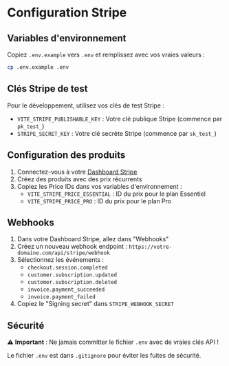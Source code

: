 # Configuration Stripe

## Variables d'environnement

Copiez `.env.example` vers `.env` et remplissez avec vos vraies valeurs :

```bash
cp .env.example .env
```

## Clés Stripe de test

Pour le développement, utilisez vos clés de test Stripe :

- `VITE_STRIPE_PUBLISHABLE_KEY` : Votre clé publique Stripe (commence par `pk_test_`)
- `STRIPE_SECRET_KEY` : Votre clé secrète Stripe (commence par `sk_test_`)

## Configuration des produits

1. Connectez-vous à votre [Dashboard Stripe](https://dashboard.stripe.com/test/products)
2. Créez des produits avec des prix récurrents
3. Copiez les Price IDs dans vos variables d'environnement :
   - `VITE_STRIPE_PRICE_ESSENTIAL` : ID du prix pour le plan Essentiel  
   - `VITE_STRIPE_PRICE_PRO` : ID du prix pour le plan Pro

## Webhooks

1. Dans votre Dashboard Stripe, allez dans "Webhooks"
2. Créez un nouveau webhook endpoint : `https://votre-domaine.com/api/stripe/webhook`
3. Sélectionnez les événements :
   - `checkout.session.completed`
   - `customer.subscription.updated`
   - `customer.subscription.deleted`
   - `invoice.payment_succeeded`
   - `invoice.payment_failed`
4. Copiez le "Signing secret" dans `STRIPE_WEBHOOK_SECRET`

## Sécurité

⚠️ **Important** : Ne jamais committer le fichier `.env` avec de vraies clés API !

Le fichier `.env` est dans `.gitignore` pour éviter les fuites de sécurité.